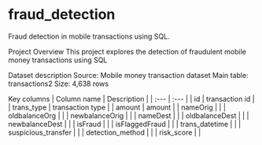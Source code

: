 # fraud_detection
Fraud detection in mobile transactions using SQL.

Project Overview
This project explores the detection of fraudulent mobile money transactions using SQL

Dataset description
Source: Mobile money transaction dataset
Main table: transactions2
Size: 4,638 rows

Key columns
| Column name | Description |
| :---           | :---            |
| id           | transaction id           |
| trans_type            | transaction type            |
| amount            | amount           |
| nameOrig            |             |
| oldbalanceOrg            |             |
| newbalanceOrig            |             |
| nameDest            |             |
| oldbalanceDest            |             |
| newbalanceDest            |             |
| isFraud            |             |
| isFlaggedFraud            |             |
| trans_datetime            |             |
| suspicious_transfer           |             |
| detection_method            |             |
| risk_score            |             |


